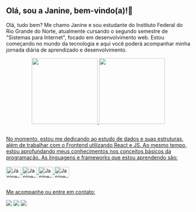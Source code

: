 ## Olá, sou a Janine, bem-vindo(a)!🌷

Olá, tudo bem? Me chamo Janine e sou estudante do Instituto Federal do Rio Grande do Norte, atualmente cursando o segundo semestre de "Sistemas para Internet", focado em desenvolvimento web. Estou começando no mundo da tecnologia e aqui você poderá acompanhar minha jornada diária de aprendizado e desenvolvimento.

<div align="center">     
  <a href="https://github.com/janinealves04">
  <img height="180em"
    src="https://github-readme-stats.vercel.app/api?username=janinealves04&show_icons=true&theme=moltack&include_all_commits=true&count_private=true"/>
  <img height="180em" 
  src="https://github-readme-stats.vercel.app/api/top-langs/?username=janinealves04&layout=compact&langs_count=7&theme=moltack"/>

  ##
</div>
    No momento, estou me dedicando ao estudo de dados e suas estruturas, além de trabalhar com o Frontend utilizando React e JS. Ao mesmo tempo, estou aprofundando meus conhecimentos nos conceitos básicos da programação. As linguagens e frameworks que estou aprendendo são:
<div style="display: inline_block"><br>
  <img align="center" alt="Janine-HTML" height="30" width="40" src="https://icongr.am/devicon/html5-plain.svg?size=128&color=b8757c">
  <img align="center" alt="Janine-Python" height="30" width="40" src="https://icongr.am/devicon/python-plain.svg?size=128&color=b8757c">
  <img align="center" alt="Janine-JS" height="30" width="40" src="https://icongr.am/devicon/javascript-plain.svg?size=128&color=b8757c">
  <img align="center" alt="Janine-MYSQL" height="30" width="40" src="https://icongr.am/devicon/mysql-plain.svg?size=128&color=b8757c">
  
  
##
Me acompanhe ou entre em contato:
<div> 
  <a href="https://instagram.com/janinealves.s" target="_blank"><img src="https://img.shields.io/badge/-Instagram-%23E4405F?style=for-the-badge&logo=instagram&logoColor=white" target="_blank"></a>
  <a href = "mailto:janinealves.sil@gmail.com"><img src="https://img.shields.io/badge/-Gmail-%23333?style=for-the-badge&logo=gmail&logoColor=white" target="_blank"></a>
  <a href="https://www.linkedin.com/in/janinealves04" target="_blank"><img src="https://img.shields.io/badge/-LinkedIn-%230077B5?style=for-the-badge&logo=linkedin&logoColor=white" target="_blank"></a> 
 
</div>
